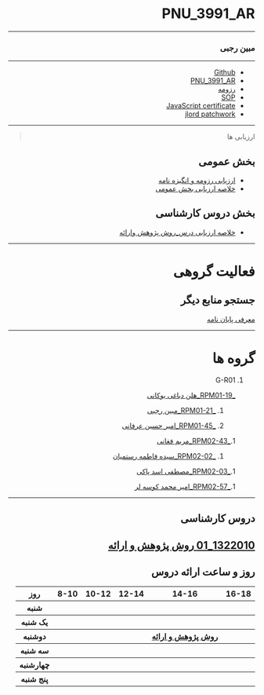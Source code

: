 
<div dir="rtl">

# PNU_3991_AR


---------



### مبین رجبی
 
---
- [Github](https://github.com/mobinrajabi)
- [PNU_3991_AR](https://mobinrajabi.github.io/PNU_3991_AR/)
- [رزومه](https://mobinrajabi.github.io/)
- [SOP](https://mobinrajabi.github.io/sop-/)
- [JavaScript certificate](https://github.com/mobinrajabi/PNU_3991_AR/blob/main/js.png)
- [jlord patchwork](https://github.com/mobinrajabi/PNU_3991_AR/blob/main/jlord.PNG)

----------------
> ارزیابی ها

##  بخش عمومی
- [ارزیابی رزومه و انگیزه نامه](https://github.com/mobinrajabi/PNU_3991_AR/blob/main/XX_CV_CheckList_AR_3991.pdf)
- [خلاصه ارزیابی بخش عمومی](https://github.com/mobinrajabi/PNU_3991_AR/blob/main/XX_GeneralSection_CheckList_AR_3991.pdf)

## بخش دروس کارشناسی
- [خلاصه ارزیابی درس_روش پژوهش وارائه](https://github.com/mobinrajabi/PNU_3991_AR/blob/main/Research-And-Presentation-metods/XX_ResearchAndPresentationMethods_CheckList_AR_3991.pdf)


-----------
# فعالیت گروهی

## جستجو منابع دیگر

[معرفی پایان نامه](https://github.com/mobinrajabi/PNU_3991_AR/blob/main/Payanameh.pdf) 



-----------
# گروه ها 

1. G-R01

     [_RPM01-19_هلن دباغی بوکانی](https://github.com/AliRazavi-edu/PNU_3991/tree/master/_BSc/ResearchAndPresentationMethods/1322010_01/19_%D9%87%D9%84%D9%86%20%D8%AF%D8%A8%D8%A7%D8%BA%D9%8A%20%D8%A8%D9%88%D9%83%D8%A7%D9%86%D9%8A)
     
    1. [_RPM01-21_مبین رجبی](https://github.com/AliRazavi-edu/PNU_3991/tree/master/_BSc/ResearchAndPresentationMethods/1322010_01/21_%D9%85%D8%A8%D9%8A%D9%86%20%D8%B1%D8%AC%D8%A8%D9%8A)
    
    1. [_RPM01-45_امیر حسین عرفانی](https://github.com/AliRazavi-edu/PNU_3991/tree/master/_BSc/ResearchAndPresentationMethods/1322010_01/45_%D8%A7%D9%85%D9%8A%D8%B1%D8%AD%D8%B3%D9%8A%D9%86%20%D8%B9%D8%B1%D9%81%D8%A7%D9%86%D9%8A)
    
    1.[_RPM02-43_مریم فغانی](https://github.com/AliRazavi-edu/PNU_3991/tree/master/_BSc/ResearchAndPresentationMethods/1322010_02/43_%D9%85%D8%B1%D9%8A%D9%85%20%D9%81%D8%BA%D8%A7%D9%86%D9%8A)
    
    
    1. [_RPM02-02_سیده فاطمه رستمیان](https://github.com/AliRazavi-edu/PNU_3991/tree/master/_BSc/ResearchAndPresentationMethods/1115133_01/02_%D8%B3%D9%8A%D8%AF%D9%87%20%D9%81%D8%A7%D8%B7%D9%85%D9%87%20%D8%B1%D8%B3%D8%AA%D9%85%D9%8A%D8%A7%D9%86)

     1.[_RPM02-03_مصطفی اسد پاکی](https://github.com/AliRazavi-edu/PNU_3991/tree/master/_BSc/ResearchAndPresentationMethods/1322010_02/03_%D9%85%D8%B5%D8%B7%D9%81%D9%8A%20%D8%A7%D8%B3%D8%AF%D9%BE%D8%A7%D8%B3%D9%83%D9%8A)
     
     1.[_RPM02-57_امیر محمد کوسه لر](https://github.com/AliRazavi-edu/PNU_3991/tree/master/_BSc/ResearchAndPresentationMethods/1322010_01/57_%D8%A7%D9%85%D9%8A%D8%B1%D9%85%D8%AD%D9%85%D8%AF%20%D9%83%D9%88%D8%B3%D9%87%20%D9%84%D8%B1)
     
 -----------



## دروس کارشناسی
[1322010_01 روش پژوهش و ارائه](https://github.com/AliRazavi-edu/PNU_3991/tree/master/_BSc/ResearchAndPresentationMethods)
--------------
## روز و ساعت ارائه دروس

<table style="width:100%">
    <tr>
    <th >16-18</th>
    <th >14-16</th>
    <th >12-14</th>
    <th>10-12</th>
    <th>8-10</th>
    <th>روز</th>
  <tr>
    <th ></th>
    <th ></th>
    <th ></th>
    <th></th>
    <th></th>
    <th>شنبه</th>
  </tr>
   <tr>
    <th ></th>
    <th ></th>
    <th></th>
    <th></th>
    <th ></th>
    <th>یک شنبه</th>
  </tr>
   <tr>
     <th ></th>
     <th ><a href="https://github.com/AliRazavi-edu/PNU_3991/tree/master/_BSc/ResearchAndPresentationMethods"> روش پژوهش و ارائه </a></th>
     <th></th>
     <th></th>
    <th ></th>   
    <th>دوشنبه</th>
  </tr>
   <tr>
    <th ></th>
    <th ></th>
    <th></th>
    <th></th>
    <th ></th>
    <th>سه شنبه</th>
  </tr>
   <tr>
    <th ></th>
    <th ></th>
    <th></th>
    <th></th>
     <th ></th>
    <th>چهارشنبه</th>
  </tr>
   <tr>
    <th ></th>
     <th ></th>
     <th></th>
     <th ></th>
      <th ></th>
    <th>پنج شنبه</th>
  </tr>
</table>

